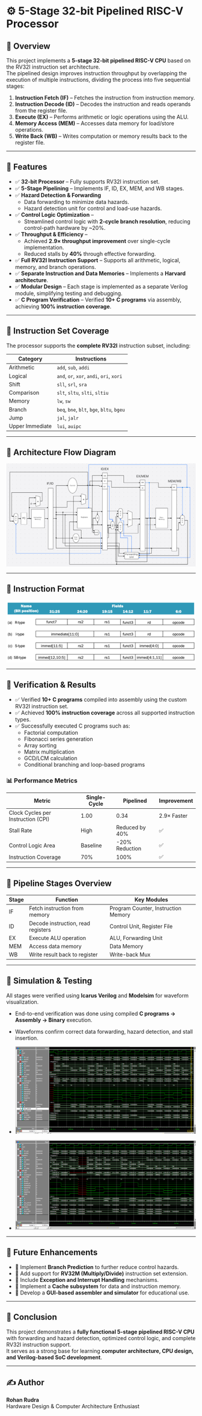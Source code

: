 # ⚙️ 5-Stage 32-bit Pipelined RISC-V Processor

## 📘 Overview
This project implements a **5-stage 32-bit pipelined RISC-V CPU** based on the RV32I instruction set architecture.  
The pipelined design improves instruction throughput by overlapping the execution of multiple instructions, dividing the process into five sequential stages:

1. **Instruction Fetch (IF)** – Fetches the instruction from instruction memory.  
2. **Instruction Decode (ID)** – Decodes the instruction and reads operands from the register file.  
3. **Execute (EX)** – Performs arithmetic or logic operations using the ALU.  
4. **Memory Access (MEM)** – Accesses data memory for load/store operations.  
5. **Write Back (WB)** – Writes computation or memory results back to the register file.

---

## 🚀 Features

- ✅ **32-bit Processor** – Fully supports RV32I instruction set.  
- ✅ **5-Stage Pipelining** – Implements IF, ID, EX, MEM, and WB stages.  
- ✅ **Hazard Detection & Forwarding**  
  - Data forwarding to minimize data hazards.  
  - Hazard detection unit for control and load-use hazards.  
- ✅ **Control Logic Optimization** –  
  - Streamlined control logic with **2-cycle branch resolution**, reducing control-path hardware by ~20%.  
- ✅ **Throughput & Efficiency** –  
  - Achieved **2.9× throughput improvement** over single-cycle implementation.  
  - Reduced stalls by **40%** through effective forwarding.  
- ✅ **Full RV32I Instruction Support** – Supports all arithmetic, logical, memory, and branch operations.  
- ✅ **Separate Instruction and Data Memories** – Implements a **Harvard architecture**.  
- ✅ **Modular Design** – Each stage is implemented as a separate Verilog module, simplifying testing and debugging.  
- ✅ **C Program Verification** – Verified **10+ C programs** via assembly, achieving **100% instruction coverage**.

---

## 🧠 Instruction Set Coverage
The processor supports the **complete RV32I** instruction subset, including:

| Category | Instructions |
|-----------|---------------|
| Arithmetic | `add`, `sub`, `addi` |
| Logical | `and`, `or`, `xor`, `andi`, `ori`, `xori` |
| Shift | `sll`, `srl`, `sra` |
| Comparison | `slt`, `sltu`, `slti`, `sltiu` |
| Memory | `lw`, `sw` |
| Branch | `beq`, `bne`, `blt`, `bge`, `bltu`, `bgeu` |
| Jump | `jal`, `jalr` |
| Upper Immediate | `lui`, `auipc` |

---

## 📍 Architecture Flow Diagram
![Architecture Diagram](https://github.com/RohanRudra/5-stage-32-bit-pipelined-RISC-V/blob/master/images/Flow%20Diagram%20New.png)

---

## 📜 Instruction Format
![Instructions Format](https://github.com/RohanRudra/5-stage-32-bit-pipelined-RISC-V/blob/master/images/instr_type_format.png)

---

## 🧩 Verification & Results

- ✅ Verified **10+ C programs** compiled into assembly using the custom RV32I instruction set.  
- ✅ Achieved **100% instruction coverage** across all supported instruction types.  
- ✅ Successfully executed C programs such as:
  - Factorial computation  
  - Fibonacci series generation  
  - Array sorting  
  - Matrix multiplication  
  - GCD/LCM calculation  
  - Conditional branching and loop-based programs  

### 📊 Performance Metrics
| Metric | Single-Cycle | Pipelined | Improvement |
|--------|---------------|-----------|--------------|
| Clock Cycles per Instruction (CPI) | 1.00 | 0.34 | 2.9× Faster |
| Stall Rate | High | Reduced by 40% | ✅ |
| Control Logic Area | Baseline | -20% Reduction | ✅ |
| Instruction Coverage | 70% | 100% | ✅ |

---

## 🧠 Pipeline Stages Overview
| Stage | Function | Key Modules |
|--------|-----------|--------------|
| IF | Fetch instruction from memory | Program Counter, Instruction Memory |
| ID | Decode instruction, read registers | Control Unit, Register File |
| EX | Execute ALU operation | ALU, Forwarding Unit |
| MEM | Access data memory | Data Memory |
| WB | Write result back to register | Write-back Mux |

---


## 🧪 Simulation & Testing
All stages were verified using **Icarus Verilog** and **Modelsim** for waveform visualization.  
- End-to-end verification was done using compiled **C programs → Assembly → Binary** execution.  
- Waveforms confirm correct data forwarding, hazard detection, and stall insertion.

- ![Waveform 1](https://github.com/RohanRudra/5-stage-32-bit-pipelined-RISC-V/blob/master/images/waveform1.png)
- ![Waveform 2](https://github.com/RohanRudra/5-stage-32-bit-pipelined-RISC-V/blob/master/images/waveform2.png)

---

## 🧭 Future Enhancements

- 🔸 Implement **Branch Prediction** to further reduce control hazards.  
- 🔸 Add support for **RV32M (Multiply/Divide)** instruction set extension.  
- 🔸 Include **Exception and Interrupt Handling** mechanisms.  
- 🔸 Implement a **Cache subsystem** for data and instruction memory.  
- 🔸 Develop a **GUI-based assembler and simulator** for educational use.

---

## 🏁 Conclusion
This project demonstrates a **fully functional 5-stage pipelined RISC-V CPU** with forwarding and hazard detection, optimized control logic, and complete RV32I instruction support.  
It serves as a strong base for learning **computer architecture, CPU design, and Verilog-based SoC development**.

---

## ✍️ Author
**Rohan Rudra**  
Hardware Design & Computer Architecture Enthusiast  
